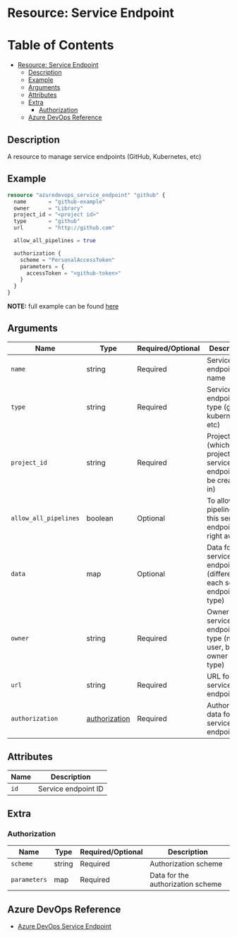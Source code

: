 # Resource: Service Endpoint

Table of Contents
=================

   * [Resource: Service Endpoint](#resource-service-endpoint)
      * [Description](#description)
      * [Example](#example)
      * [Arguments](#arguments)
      * [Attributes](#attributes)
      * [Extra](#extra)
          * [Authorization](#authorization)
      * [Azure DevOps Reference](#azure-devops-reference)

## Description

A resource to manage service endpoints (GitHub, Kubernetes, etc)

## Example

```terraform
resource "azuredevops_service_endpoint" "github" {
  name       = "github-example"
  owner      = "Library"
  project_id = "<project id>"
  type       = "github"
  url        = "http://github.com"

  allow_all_pipelines = true

  authorization {
    scheme = "PersonalAccessToken"
    parameters = {
      accessToken = "<github-token>"
    }
  }
}
```

**NOTE:** full example can be found [here](../../examples/r/service_endpoint/main.tf)

## Arguments

| Name | Type | Required/Optional | Description |
|------|------|-------------------|-------------|
| `name` | string | Required | Service endpoint name |
| `type` | string | Required | Service endpoint type (github, kubernetes, etc) |
| `project_id` | string | Required | Project ID (which project the service endpoint will be created in) |
| `allow_all_pipelines` | boolean | Optional | To allow all pipelines use this service endpoint right away |
| `data` | map | Optional | Data for the service endpoint (different for each service endpoint type) |
| `owner` | string | Required | Owner of the service endpoint type (not the user, but the owner of the type) |
| `url` | string | Required | URL for the service endpoint |
| `authorization` | [authorization](#authorization) | Required | Authorization data for the service endpoint |

## Attributes

| Name | Description |
|------|-------------|
| `id` | Service endpoint ID | 

## Extra

### Authorization

| Name | Type | Required/Optional | Description |
|------|------|-------------------|-------------|
| `scheme` | string | Required | Authorization scheme |
| `parameters` | map | Required | Data for the authorization scheme |

## Azure DevOps Reference

- [Azure DevOps Service Endpoint](https://docs.microsoft.com/en-us/azure/devops/extend/develop/service-endpoints?view=azure-devops)
